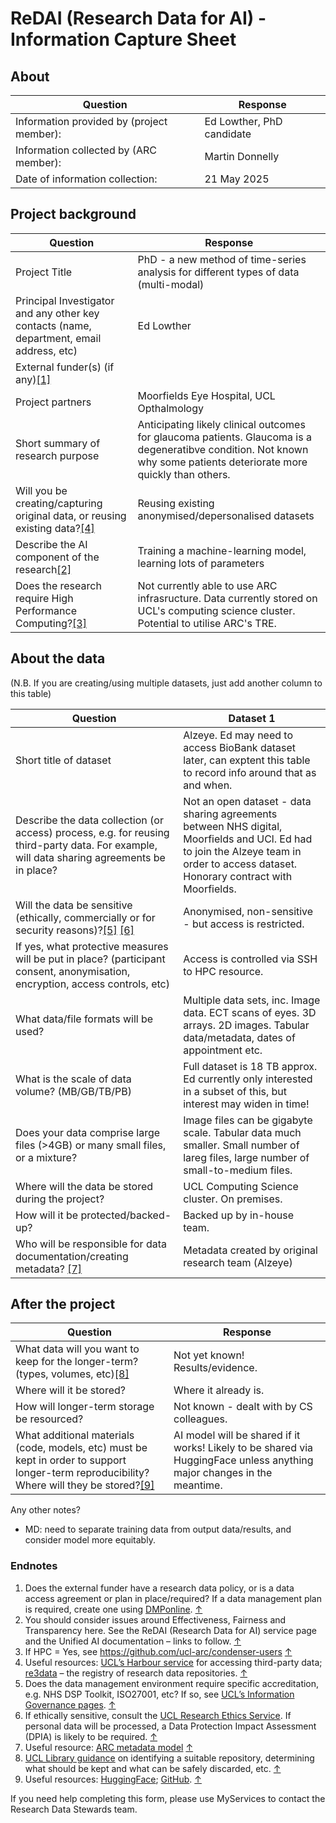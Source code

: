 # ReDAI (Research Data for AI) - Information Capture Sheet

## About
| Question    | Response |
| -------- | ------- |
| Information provided by (project member): | Ed Lowther, PhD candidate |
| Information collected by (ARC member): | Martin Donnelly |
| Date of information collection: | 21 May 2025 |

## Project background
| Question    | Response |
| -------- | ------- |
| Project Title | PhD - a new method of time-series analysis for different types of data (multi-modal) |
| Principal Investigator and any other key contacts (name, department, email address, etc) | Ed Lowther |
| External funder(s) (if any)[[1]](#endnote-1) | |
| Project partners | Moorfields Eye Hospital, UCL Opthalmology |
| Short summary of research purpose | Anticipating likely clinical outcomes for glaucoma patients. Glaucoma is a degeneratibve condition. Not known why some patients deteriorate more quickly than others. |
| Will you be creating/capturing original data, or reusing existing data?[[4]](#endnote-4) | Reusing existing anonymised/depersonalised datasets |
| Describe the AI component of the research[[2]](#endnote-2) | Training a machine-learning model, learning lots of parameters |
| Does the research require High Performance Computing?[[3]](#endnote-3) | Not currently able to use ARC infrasructure. Data currently stored on UCL's computing science cluster. Potential to utilise ARC's TRE.|

## About the data

(N.B. If you are creating/using multiple datasets, just add another column to this table)

| Question    | Dataset 1 |
| -------- | ------- |
| Short title of dataset  |  Alzeye. Ed may need to access BioBank dataset later, can exptent this table to record info around that as and when. |
| Describe the data collection (or access) process, e.g. for reusing third-party data. For example, will data sharing agreements be in place? |  Not an open dataset - data sharing agreements between NHS digital, Moorfields and UCl. Ed had to join the Alzeye team in order to access dataset. Honorary contract with Moorfields. |
| Will the data be sensitive (ethically, commercially or for security reasons)?[[5]](#endnote-5) [[6]](#endnote-6) | Anonymised, non-sensitive - but access is restricted. |
| If yes, what protective measures will be put in place? (participant consent, anonymisation, encryption, access controls, etc) |  Access is controlled via SSH to HPC resource.  |
| What data/file formats will be used?  |  Multiple data sets, inc. Image data. ECT scans of eyes. 3D arrays. 2D images. Tabular data/metadata, dates of appointment etc. |
| What is the scale of data volume? (MB/GB/TB/PB) | Full dataset is 18 TB approx. Ed currently only interested in a subset of this, but interest may widen in time!  |
| Does your data comprise large files (>4GB) or many small files, or a mixture? |  Image files can be gigabyte scale. Tabular data much smaller. Small number of lareg files, large number of small-to-medium files.   |
| Where will the data be stored during the project? |  UCL Computing Science cluster. On premises.  |
| How will it be protected/backed-up? | Backed up by in-house team.  |
| Who will be responsible for data documentation/creating metadata? [[7]](#endnote-7) |  Metadata created by original research team (Alzeye)   |

## After the project

| Question    | Response |
| -------- | ------- |
| What data will you want to keep for the longer-term? (types, volumes, etc)[[8]](#endnote-8) | Not yet known! Results/evidence. |
| Where will it be stored? | Where it already is. |
| How will longer-term storage be resourced? | Not known - dealt with by CS colleagues. |
| What additional materials (code, models, etc) must be kept in order to support longer-term reproducibility? Where will they be stored?[[9]](#endnote-9) | AI model will be shared if it works! Likely to be shared via HuggingFace unless anything major changes in the meantime. |

Any other notes?
- MD: need to separate training data from output data/results, and consider model more equitably. 

### Endnotes

1. Does the external funder have a research data policy, or is a data access agreement or plan in place/required? If a data management plan is required, create one using [DMPonline](https://dmponline.dcc.ac.uk/). [↑](#endnote-ref-1)
2. You should consider issues around Effectiveness, Fairness and Transparency here. See the ReDAI (Research Data for AI) service page and the Unified AI documentation – links to follow. [↑](#endnote-ref-2)
3. If HPC = Yes, see <https://github.com/ucl-arc/condenser-users> [↑](#endnote-ref-3)
4. Useful resources: [UCL’s Harbour service](https://www.ucl.ac.uk/advanced-research-computing/harbour-ucls-external-data-service) for accessing third-party data; [re3data](https://www.re3data.org/) – the registry of research data repositories. [↑](#endnote-ref-4)
5. Does the data management environment require specific accreditation, e.g. NHS DSP Toolkit, ISO27001, etc? If so, see [UCL’s Information Governance pages](https://www.ucl.ac.uk/isd/user/login?destination=node/4175). [↑](#endnote-ref-5)
6. If ethically sensitive, consult the [UCL Research Ethics Service](https://www.ucl.ac.uk/research-innovation-services/compliance-and-assurance/research-ethics-service). If personal data will be processed, a Data Protection Impact Assessment (DPIA) is likely to be required. [↑](#endnote-ref-6)
7. Useful resource: [ARC metadata model](https://liveuclac-my.sharepoint.com/personal/ccaemdo_ucl_ac_uk/Documents/UCL%20%282023-%29/Unified%20AI/ARC%20metadata%20model%20-%20https%3A/liveuclac.sharepoint.com/sites/RITSstaff/Shared%20Documents/Forms/AllItems.aspx?csf=1&web=1&e=KDvi6V&CID=fcdeb7ee%2D1c19%2D425f%2Db45f%2Da2be2d43fa25&FolderCTID=0x01200008C0B7F85E2CFC4F92262A497FFA8D20&id=%2Fsites%2FRITSstaff%2FShared%20Documents%2FData%20Stewardship%2FARC%20Metadata%20Model) [↑](#endnote-ref-7)
8. [UCL Library guidance](https://www.ucl.ac.uk/library/open-science-research-support/research-data-management/best-practices/how-guides/archiving) on identifying a suitable repository, determining what should be kept and what can be safely discarded, etc. [↑](#endnote-ref-8)
9. Useful resources: [HuggingFace](https://huggingface.co/); [GitHub](https://github.com/). [↑](#endnote-ref-9)

If you need help completing this form, please use MyServices to contact the Research Data Stewards team.
